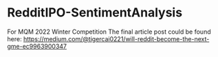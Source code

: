 # RedditIPO-SentimentAnalysis
For MQM 2022 Winter Competition
The final article post could be found here:
https://medium.com/@tigercai0221/will-reddit-become-the-next-gme-ec9963900347
